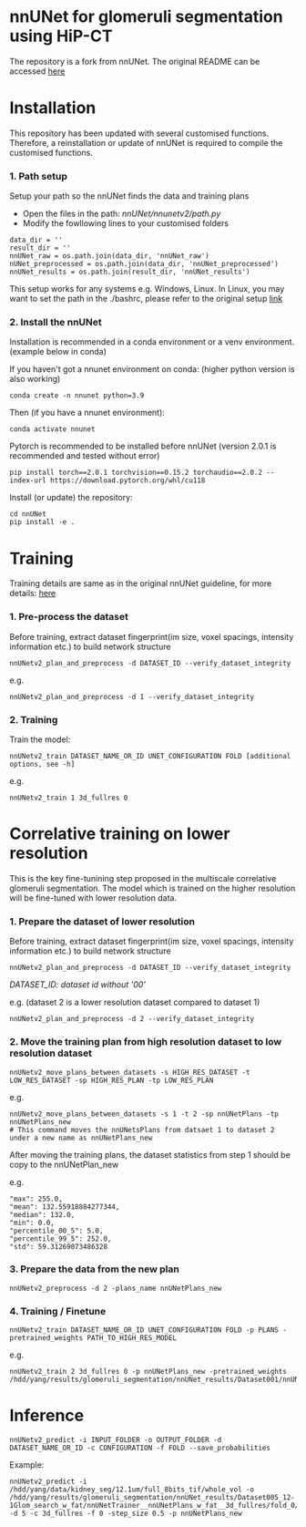 # nnUNet for glomeruli segmentation using HiP-CT
The repository is a fork from nnUNet. The original README can be accessed [here](https://github.com/MIC-DKFZ/nnUNet)

# Installation
This repository has been updated with several customised functions. Therefore, a reinstallation or update of nnUNet is required to compile the customised functions.

### 1. Path setup
Setup your path so the nnUNet finds the data and training plans
- Open the files in the path: *nnUNet/nnunetv2/path.py*
- Modify the fowllowing lines to your customised folders
```
data_dir = ''
result_dir = ''
nnUNet_raw = os.path.join(data_dir, 'nnUNet_raw') 
nUNet_preprocessed = os.path.join(data_dir, 'nnUNet_preprocessed') 
nnUNet_results = os.path.join(result_dir, 'nnUNet_results')
```

This setup works for any systems e.g. Windows, Linux. In Linux, you may want to set the path in the ./bashrc, please refer to the original setup [link](https://github.com/MIC-DKFZ/nnUNet/blob/master/documentation/setting_up_paths.md)

### 2. Install the nnUNet
Installation is recommended in a conda environment or a venv environment. (example below in conda)

If you haven't got a nnunet environment on conda: (higher python version is also working)

```
conda create -n nnunet python=3.9
```

Then (if you have a nnunet environment):

```
conda activate nnunet
```

Pytorch is recommended to be installed before nnUNet (version 2.0.1 is recommended and tested without error)
```
pip install torch==2.0.1 torchvision==0.15.2 torchaudio==2.0.2 --index-url https://download.pytorch.org/whl/cu118
```

Install (or update) the repository:

```
cd nnUNet
pip install -e .
```

# Training
Training details are same as in the original nnUNet guideline, for more details: [here](https://github.com/MIC-DKFZ/nnUNet/blob/master/documentation/how_to_use_nnunet.md)

### 1. Pre-process the dataset
Before training, extract dataset fingerprint(im size, voxel spacings, intensity information etc.) to build network structure
```
nnUNetv2_plan_and_preprocess -d DATASET_ID --verify_dataset_integrity
```
e.g.
```
nnUNetv2_plan_and_preprocess -d 1 --verify_dataset_integrity
```

### 2. Training
Train the model:
 ```
 nnUNetv2_train DATASET_NAME_OR_ID UNET_CONFIGURATION FOLD [additional options, see -h]
 ```
 e.g.
 ```
 nnUNetv2_train 1 3d_fullres 0 
 ```

# Correlative training on lower resolution
This is the key fine-tunining step proposed in the multiscale correlative glomeruli segmentation. The model which is trained on the higher resolution will be fine-tuned with lower resolution data.

### 1. Prepare the dataset of lower resolution
Before training, extract dataset fingerprint(im size, voxel spacings, intensity information etc.) to build network structure
```
nnUNetv2_plan_and_preprocess -d DATASET_ID --verify_dataset_integrity
```
*DATASET_ID: dataset id without '00'*

e.g. (dataset 2 is a lower resolution dataset compared to dataset 1)
```
nnUNetv2_plan_and_preprocess -d 2 --verify_dataset_integrity
```
### 2. Move the training plan from high resolution dataset to low resolution dataset
```
nnUNetv2_move_plans_between_datasets -s HIGH_RES_DATASET -t LOW_RES_DATASET -sp HIGH_RES_PLAN -tp LOW_RES_PLAN
```

e.g.
```
nnUNetv2_move_plans_between_datasets -s 1 -t 2 -sp nnUNetPlans -tp nnUNetPlans_new
# This command moves the nnUNetsPlans from datsaet 1 to dataset 2 under a new name as nnUNetPlans_new
```
After moving the training plans, the dataset statistics from step 1 should be copy to the nnUNetPlan_new

e.g.
```
"max": 255.0,
"mean": 132.55918884277344,
"median": 132.0,
"min": 0.0,
"percentile_00_5": 5.0,
"percentile_99_5": 252.0,
"std": 59.31269073486328
```

### 3. Prepare the data from the new plan
```
nnUNetv2_preprocess -d 2 -plans_name nnUNetPlans_new
```

### 4. Training / Finetune

```
nnUNetv2_train DATASET_NAME_OR_ID UNET_CONFIGURATION FOLD -p PLANS -pretrained_weights PATH_TO_HIGH_RES_MODEL
```

e.g.
```
nnUNetv2_train 2 3d_fullres 0 -p nnUNetPlans_new -pretrained_weights /hdd/yang/results/glomeruli_segmentation/nnUNet_results/Dataset001/nnUNetTrainer__nnUNetPlans_w_fat__3d_fullres/fold_0/checkpoint_best.pth
```

# Inference
```
nnUNetv2_predict -i INPUT_FOLDER -o OUTPUT_FOLDER -d DATASET_NAME_OR_ID -c CONFIGURATION -f FOLD --save_probabilities
```

Example:
```
nnUNetv2_predict -i /hdd/yang/data/kidney_seg/12.1um/full_8bits_tif/whole_vol -o /hdd/yang/results/glomeruli_segmentation/nnUNet_results/Dataset005_12-1Glom_search_w_fat/nnUNetTrainer__nnUNetPlans_w_fat__3d_fullres/fold_0/inference_whole_vol -d 5 -c 3d_fullres -f 0 -step_size 0.5 -p nnUNetPlans_new 
```
